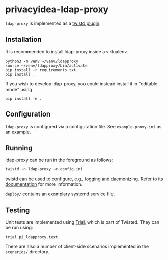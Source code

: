 privacyidea-ldap-proxy
======================

`ldap-proxy` is implemented as a [twistd plugin](http://twistedmatrix.com/documents/current/core/howto/tap.html).

Installation
------------

It is recommended to install ldap-proxy inside a virtualenv.

    python3 -m venv ~/venv/ldapproxy
    source ~/venv/ldapproxy/bin/activate
    pip install -r requirements.txt
    pip install .

If you wish to develop ldap-proxy, you could instead install it in "editable mode" using

    pip install -e .

Configuration
-------------

`ldap-proxy` is configured via a configuration file. See `example-proxy.ini` as an example.

Running
-------

ldap-proxy can be run in the foreground as follows:

    twistd -n ldap-proxy -c config.ini

twistd can be used to configure, e.g., logging and daemonizing. Refer to its
[documentation](https://twistedmatrix.com/documents/current/core/howto/basics.html) for more information.

`deploy/` contains an exemplary systemd service file.

Testing
-------

Unit tests are implemented using [Trial](http://twistedmatrix.com/documents/current/core/howto/trial.html), which
is part of Twisted. They can be run using:

    trial pi_ldapproxy.test

There are also a number of client-side scenarios implemented in the `scenarios/` directory.
